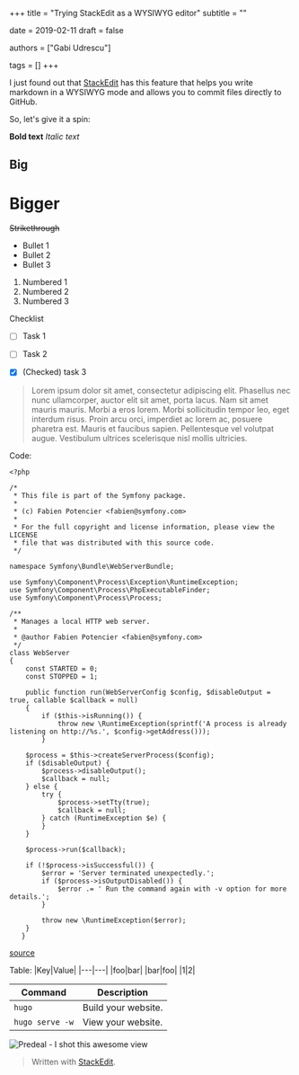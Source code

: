 +++
title = "Trying StackEdit as a WYSIWYG editor"
subtitle = ""

date = 2019-02-11
draft = false

authors = ["Gabi Udrescu"]

tags = []
+++

I just found out that [StackEdit](https://stackedit.io) has this feature that helps you write markdown in a WYSIWYG mode and allows you to commit files directly to GitHub. 

So, let's give it a spin:<!--more-->

**Bold text**
*Italic text*
## Big
# Bigger
~~Strikethrough~~

 - Bullet 1
 - Bullet 2
 - Bullet 3

 1. Numbered 1
 3. Numbered 2
 4. Numbered 3

Checklist

 - [ ] Task 1
 - [ ] Task 2
 - [x] (Checked) task 3


> Lorem ipsum dolor sit amet, consectetur adipiscing elit. Phasellus nec
> nunc ullamcorper, auctor elit sit amet, porta lacus. Nam sit amet
> mauris mauris. Morbi a eros lorem. Morbi sollicitudin tempor leo, eget
> interdum risus. Proin arcu orci, imperdiet ac lorem ac, posuere
> pharetra est. Mauris et faucibus sapien. Pellentesque vel volutpat
> augue. Vestibulum ultrices scelerisque nisl mollis ultricies.

Code:

    <?php
	
	/*
	 * This file is part of the Symfony package.
	 *
	 * (c) Fabien Potencier <fabien@symfony.com>
	 *
	 * For the full copyright and license information, please view the LICENSE
	 * file that was distributed with this source code.
	 */

	namespace Symfony\Bundle\WebServerBundle;

	use Symfony\Component\Process\Exception\RuntimeException;
	use Symfony\Component\Process\PhpExecutableFinder;
	use Symfony\Component\Process\Process;

	/**
	 * Manages a local HTTP web server.
	 *
	 * @author Fabien Potencier <fabien@symfony.com>
	 */
	class WebServer
	{
	    const STARTED = 0;
	    const STOPPED = 1;

	    public function run(WebServerConfig $config, $disableOutput = true, callable $callback = null)
	    {
	        if ($this->isRunning()) {
	            throw new \RuntimeException(sprintf('A process is already listening on http://%s.', $config->getAddress()));
	        }

        $process = $this->createServerProcess($config);
        if ($disableOutput) {
            $process->disableOutput();
            $callback = null;
        } else {
            try {
                $process->setTty(true);
                $callback = null;
            } catch (RuntimeException $e) {
            }
        }

        $process->run($callback);

        if (!$process->isSuccessful()) {
            $error = 'Server terminated unexpectedly.';
            if ($process->isOutputDisabled()) {
                $error .= ' Run the command again with -v option for more details.';
            }

            throw new \RuntimeException($error);
        }
       }
[source](https://github.com/symfony/symfony/blob/master/src/Symfony/Bundle/WebServerBundle/WebServer.php)

Table:
|Key|Value|
|---|---|
|foo|bar|
|bar|foo|
|1|2|

  
| Command | Description |
| ------------------| ------------------------------ |
| `hugo` | Build your website. |
| `hugo serve -w` | View your website. |


![Predeal - I shot this awesome view](https://lh3.googleusercontent.com/DBA13JzpgFRsg6qdYv6z5oqnhHrSHIBWTZdYM7JduDHzPG4nOBuk9sx1NiaELx9xVW6lngskFD_D "Predeal - shot by me")

> Written with [StackEdit](https://stackedit.io/).
<!--stackedit_data:
eyJoaXN0b3J5IjpbNjM1ODYwOTI5LDIwMzExOTQxNDMsLTIxMT
c0MTMwNTgsMTk3NjIzMTQzM119
-->
